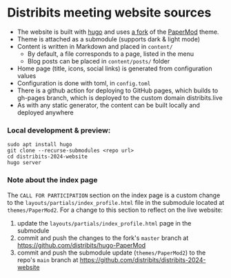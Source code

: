 # Distribits meeting website sources

- The website is built with [hugo](https://gohugo.io/) and uses [a fork](https://github.com/distribits/hugo-PaperMod) of the [PaperMod](https://themes.gohugo.io/themes/hugo-papermod/) theme.
- Theme is attached as a submodule (supports dark & light mode)
- Content is written in Markdown and placed in `content/`
  - By default, a file corresponds to a page, listed in the menu
  - Blog posts can be placed in `content/posts/` folder
- Home page (title, icons, social links) is generated from configuration values
- Configuration is done with toml, in `config.toml`
- There is a github action for deploying to GitHub pages, which builds to gh-pages branch, which is deployed to the custom domain distribits.live
- As with any static generator, the content can be built locally and deployed anywhere

### Local development & preview:

```
sudo apt install hugo
git clone --recurse-submodules <repo url>
cd distribits-2024-website
hugo server
```

### Note about the index page

The `CALL FOR PARTICIPATION` section on the index page is a custom change
to the `layouts/partials/index_profile.html` file in the submodule located
at `themes/PaperMod2`. For a change to this section to reflect on the live website:
1. update the `layouts/partials/index_profile.html` page in the submodule
2. commit and push the changes to the fork's `master` branch at https://github.com/distribits/hugo-PaperMod
3. commit and push the submodule update (`themes/PaperMod2`) to the repo's `main` branch at https://github.com/distribits/distribits-2024-website